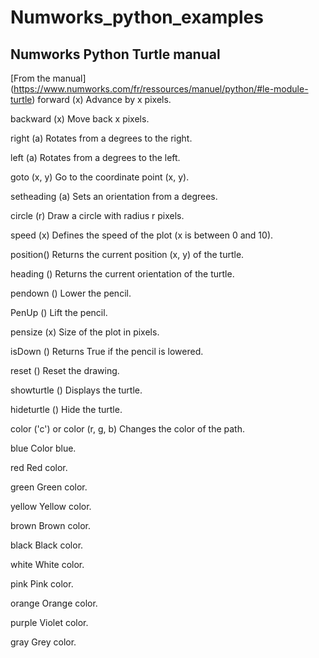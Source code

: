 # Numworks_python_examples



## Numworks Python Turtle manual
[From the manual] (https://www.numworks.com/fr/ressources/manuel/python/#le-module-turtle)
forward (x)
Advance by x pixels.

backward (x)
Move back x pixels.

right (a)
Rotates from a degrees to the right.

left (a)
Rotates from a degrees to the left.

goto (x, y)
Go to the coordinate point (x, y).

setheading (a)
Sets an orientation from a degrees.

circle (r)
Draw a circle with radius r pixels.

speed (x)
Defines the speed of the plot (x is between 0 and 10).

position()
Returns the current position (x, y) of the turtle.

heading ()
Returns the current orientation of the turtle.

pendown ()
Lower the pencil.

PenUp ()
Lift the pencil.

pensize (x)
Size of the plot in pixels.

isDown ()
Returns True if the pencil is lowered.

reset ()
Reset the drawing.

showturtle ()
Displays the turtle.

hideturtle ()
Hide the turtle.

color ('c') or color (r, g, b)
Changes the color of the path.

blue
Color blue.

red
Red color.

green
Green color.

yellow
Yellow color.

brown
Brown color.

black
Black color.

white
White color.

pink
Pink color.

orange
Orange color.

purple
Violet color.

gray
Grey color.
